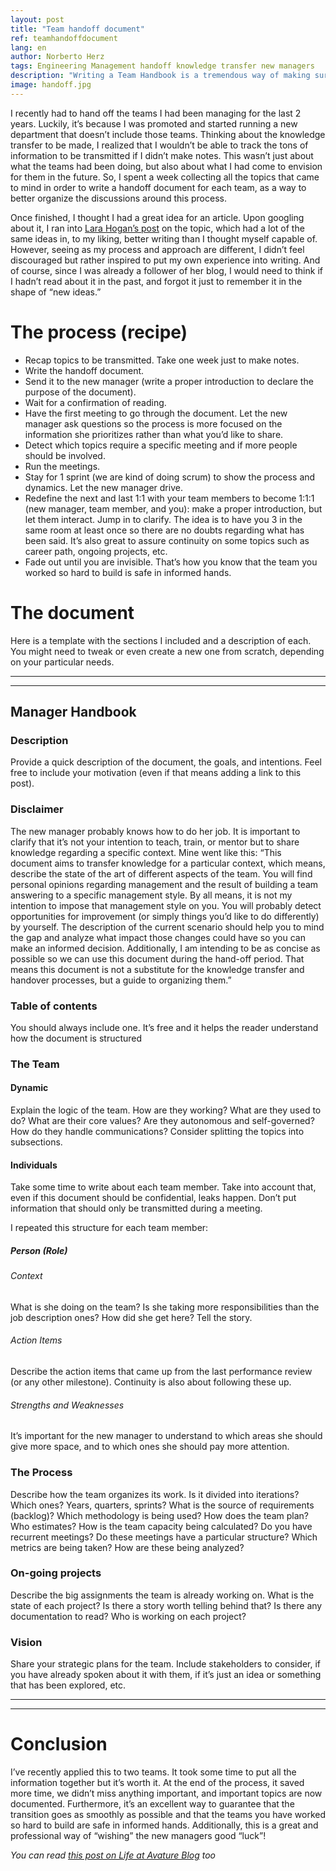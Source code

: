 ```yaml
---
layout: post
title: "Team handoff document"
ref: teamhandoffdocument
lang: en
author: Norberto Herz
tags: Engineering Management handoff knowledge transfer new managers
description: "Writing a Team Handbook is a tremendous way of making sure that your teams are in good and informed hands. And, at the same time, it's probably the best way of saying \"good luck\" to the new managers"
image: handoff.jpg
---
```


I recently had to hand off the teams I had been managing for the last 2 years. Luckily, it’s because I was promoted and started running a new department that doesn’t include those teams. Thinking about the knowledge transfer to be made, I realized that I wouldn’t be able to track the tons of information to be transmitted if I didn’t make notes. This wasn’t just about what the teams had been doing, but also about what I had come to envision for them in the future. So, I spent a week collecting all the topics that came to mind in order to write a handoff document for each team, as a way to better organize the discussions around this process.

<!--MORE-->

Once finished, I thought I had a great idea for an article. Upon googling about it, I ran into [Lara Hogan’s post](https://larahogan.me/blog/manager-handoffs/) on the topic, which had a lot of the same ideas in, to my liking, better writing than I thought myself capable of. However, seeing as my process and approach are different, I didn’t feel discouraged but rather inspired to put my own experience into writing. And of course, since I was already a follower of her blog, I would need to think if I hadn’t read about it in the past, and forgot it just to remember it in the shape of “new ideas.”

# The process (recipe)
- Recap topics to be transmitted. Take one week just to make notes.
- Write the handoff document.
- Send it to the new manager (write a proper introduction to declare the purpose of the document).
- Wait for a confirmation of reading.
- Have the first meeting to go through the document. Let the new manager ask questions so the process is more focused on the information she prioritizes rather than what you’d like to share.
- Detect which topics require a specific meeting and if more people should be involved.
- Run the meetings.
- Stay for 1 sprint (we are kind of doing scrum) to show the process and dynamics. Let the new manager drive.
- Redefine the next and last 1:1 with your team members to become 1:1:1 (new manager, team member, and you): make a proper introduction, but let them interact. Jump in to clarify. The idea is to have you 3 in the same room at least once so there are no doubts regarding what has been said. It’s also great to assure continuity on some topics such as career path, ongoing projects, etc.
- Fade out until you are invisible. That’s how you know that the team you worked so hard to build is safe in informed hands.

# The document
Here is a template with the sections I included and a description of each. You might need to tweak or even create a new one from scratch, depending on your particular needs.

---
---

## Manager Handbook

### Description
Provide a quick description of the document, the goals, and intentions. Feel free to include your motivation (even if that means adding a link to this post).

### Disclaimer
The new manager probably knows how to do her job. It is important to clarify that it’s not your intention to teach, train, or mentor but to share knowledge regarding a specific context. Mine went like this: “This document aims to transfer knowledge for a particular context, which means, describe the state of the art of different aspects of the team. You will find personal opinions regarding management and the result of building a team answering to a specific management style. By all means, it is not my intention to impose that management style on you. You will probably detect opportunities for improvement (or simply things you’d like to do differently) by yourself. The description of the current scenario should help you to mind the gap and analyze what impact those changes could have so you can make an informed decision. Additionally, I am intending to be as concise as possible so we can use this document during the hand-off period. That means this document is not a substitute for the knowledge transfer and handover processes, but a guide to organizing them.”

### Table of contents
You should always include one. It’s free and it helps the reader understand how the document is structured

### The Team
#### Dynamic
Explain the logic of the team. How are they working? What are they used to do? What are their core values? Are they autonomous and self-governed? How do they handle communications? Consider splitting the topics into subsections.

#### Individuals
Take some time to write about each team member. Take into account that, even if this document should be confidential, leaks happen. Don’t put information that should only be transmitted during a meeting.

I repeated this structure for each team member:

##### Person (Role)
###### Context
What is she doing on the team? Is she taking more responsibilities than the job description ones? How did she get here? Tell the story.

###### Action Items
Describe the action items that came up from the last performance review (or any other milestone). Continuity is also about following these up.

###### Strengths and Weaknesses
It’s important for the new manager to understand to which areas she should give more space, and to which ones she should pay more attention.

### The Process
Describe how the team organizes its work. Is it divided into iterations? Which ones? Years, quarters, sprints? What is the source of requirements (backlog)? Which methodology is being used? How does the team plan? Who estimates? How is the team capacity being calculated? Do you have recurrent meetings? Do these meetings have a particular structure? Which metrics are being taken? How are these being analyzed?

### On-going projects
Describe the big assignments the team is already working on. What is the state of each project? Is there a story worth telling behind that? Is there any documentation to read? Who is working on each project?

### Vision
Share your strategic plans for the team. Include stakeholders to consider, if you have already spoken about it with them, if it’s just an idea or something that has been explored, etc.

___
___

# Conclusion
I’ve recently applied this to two teams. It took some time to put all the information together but it’s worth it. At the end of the process, it saved more time, we didn’t miss anything important, and important topics are now documented. Furthermore, it’s an excellent way to guarantee that the transition goes as smoothly as possible and that the teams you have worked so hard to build are safe in informed hands. Additionally, this is a great and professional way of “wishing” the new managers good “luck”!

*You can read [this post on Life at Avature Blog](https://lifeatavature.net/team-hand-off-document/) too*
